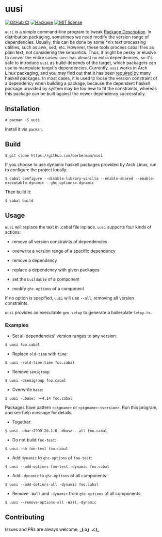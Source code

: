# uusi

[![GitHub CI](https://github.com/berberman/uusi/workflows/CI/badge.svg)](https://github.com/berberman/uusi/actions)
[![Hackage](https://img.shields.io/hackage/v/uusi.svg?logo=haskell)](https://hackage.haskell.org/package/uusi)
[![MIT license](https://img.shields.io/badge/license-MIT-blue.svg)](LICENSE)

`uusi` is a simple command-line program to tweak [Package Description](https://cabal.readthedocs.io/en/latest/cabal-package.html#package-description).
In distribution packaging, sometimes we need modify the version range of dependencies. Usually, this can be done by some *nix text processing utilities, such as awk, sed, etc.
However, these tools process cabal files as plain text, not considering the semantics. Thus, it might be pesky or elusive to conver the entire cases.
`uusi` has almost no extra dependencies, so it's safe to introduce `uusi` as build-depends of the target, which packagers can use to manipulate target's dependencies.
Currently, `uusi` works in Arch Linux packaging, and you may find out that it has been [required by](https://www.archlinux.org/packages/community/x86_64/uusi/) many haskell packages.
In most cases, it is used to loose the version constraint of a dependency when building a package, because the dependent haskell package provided by system may be too new to fit the constraints,
whereas this package can be built against the newer dependency successfully.

## Installation

```
# pacman -S uusi
```

Install it via `pacman`.

## Build

```
$ git clone https://github.com/berberman/uusi
```

If you choose to use dynamic haskell packages provided by Arch Linux, run to configure the project locally:

```
$ cabal configure --disable-library-vanilla --enable-shared --enable-executable-dynamic --ghc-options=-dynamic
```

Then build it:

```
$ cabal build
```

## Usage

`uusi` will replace the text in .cabal file inplace. `uusi` supports four kinds of actions:

* remove all version constraints of dependencies

* overwrite a version range of a specific dependency

* remove a dependency

* replace a dependency with given packages

* set the `buildable` of a component 

* modify `ghc-options` of a component

If no option is specified, `uusi` will use `--all`, removing all version constraints.

`uusi` provides an executable `gen-setup` to generate a boilerplate `Setup.hs`.

### Examples

* Set all dependencies' version ranges to any version:

```
$ uusi foo.cabal
```

* Replace `old-time` with `time`:

```
$ uusi -rold-time:time foo.cabal
```

* Remove `semigroup`:

```
$ uusi -dsemigroup foo.cabal
```

* Overwrite `base`:

```
$ uusi -ubase: >=4.14 foo.cabal
```

Packages have pattern `<pkgname>` or `<pkgname>:<version>`. Run this program, and see help message for details.

* Together:

```
$ uusi -ubar:2999.20.1.0 -dbase --all foo.cabal
```

* Do not build `foo-test`:

```
$ uusi -nb foo-test foo.cabal
```

* Add `dynamic` to `ghc-options` of `foo-test`:

```
$ uusi --add-options foo-test:-dynamic foo.cabal
```

* Add `-dynamic` to `ghc-options` of all components:

```
$ uusi --add-options-all -dynamic foo.cabal
```

* Remove `-Wall` and `-dynamic` from `ghc-options` of all components:

```
$ uusi --remove-options-all -Wall,-dynamic 
```

## Contributing

Issues and PRs are always welcome. **_\(:з」∠)\_**
